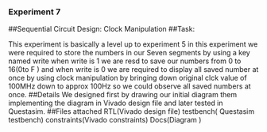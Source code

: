 ### Experiment 7

##Sequential Circuit Design: Clock Manipulation
##Task:

This experiment is basically a level up to experiment 5 in this experiment we were required to store the numbers in our Seven segments by using a key named write when write is 1 we are resd to save our numbers from 0 to 16(0to F ) and when write is 0 we are required to display all saved number at once by using clock manipulation by bringing down original clck value of 100MHz down to approx 100Hz so we could observe all saved numbers at once.
##Details 
We designed first by drawing our initial diagram them implementing the diagram in Vivado design file and later tested in Questasim.
##Files attached
RTL(Vivado design file)
testbench( Questasim testbench)
constraints(Vivado constraints)
Docs(Diagram )



